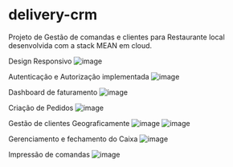 # delivery-crm
Projeto de Gestão de comandas e clientes para Restaurante local desenvolvida com a stack MEAN em cloud.

Design Responsivo
![image](https://user-images.githubusercontent.com/80791384/139443783-013d02dc-b2ae-4cd6-852f-8b3522be4760.png)


Autenticação e Autorização implementada
![image](https://user-images.githubusercontent.com/80791384/139443680-794920cb-abba-470c-bf36-3acdaee37bbf.png)


Dashboard de faturamento
![image](https://user-images.githubusercontent.com/80791384/139442230-03d2f013-6d61-44d1-a586-333f3740ff1d.png)

Criação de Pedidos
![image](https://user-images.githubusercontent.com/80791384/139442528-70a13540-74c0-4a8b-906e-fd452e287660.png)

Gestão de clientes Geograficamente
![image](https://user-images.githubusercontent.com/80791384/139443239-80bc977e-68fb-40b3-84cf-9458fa54588b.png)
![image](https://user-images.githubusercontent.com/80791384/139442988-ed0e9d6f-0a14-4836-bdaa-3c93983c3a3e.png)

Gerenciamento e fechamento do Caixa 
![image](https://user-images.githubusercontent.com/80791384/139443439-8e798e42-640f-4380-97f1-f68a221e0bcf.png)

Impressão de comandas
![image](https://user-images.githubusercontent.com/80791384/139443596-ba7671ee-9452-4184-834b-3428a609e6c1.png)



